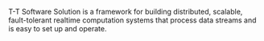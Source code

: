 T-T Software Solution is a framework for building distributed, scalable, fault-tolerant realtime computation systems that process data streams and is easy to set up and operate.